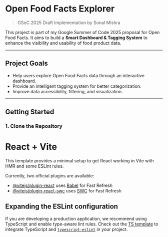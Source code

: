 
# Open Food Facts Explorer

> GSoC 2025 Draft Implementation by Sonal Mishra

This project is part of my Google Summer of Code 2025 proposal for Open Food Facts. It aims to build a **Smart Dashboard & Tagging System** to enhance the visibility and usability of food product data.

---

##  Project Goals

- Help users explore Open Food Facts data through an interactive dashboard.
- Provide an intelligent tagging system for better categorization.
- Improve data accessibility, filtering, and visualization.

---

##  Getting Started

### 1. Clone the Repository



# React + Vite

This template provides a minimal setup to get React working in Vite with HMR and some ESLint rules.

Currently, two official plugins are available:

- [@vitejs/plugin-react](https://github.com/vitejs/vite-plugin-react/blob/main/packages/plugin-react/README.md) uses [Babel](https://babeljs.io/) for Fast Refresh
- [@vitejs/plugin-react-swc](https://github.com/vitejs/vite-plugin-react-swc) uses [SWC](https://swc.rs/) for Fast Refresh

## Expanding the ESLint configuration

If you are developing a production application, we recommend using TypeScript and enable type-aware lint rules. Check out the [TS template](https://github.com/vitejs/vite/tree/main/packages/create-vite/template-react-ts) to integrate TypeScript and [`typescript-eslint`](https://typescript-eslint.io) in your project.

